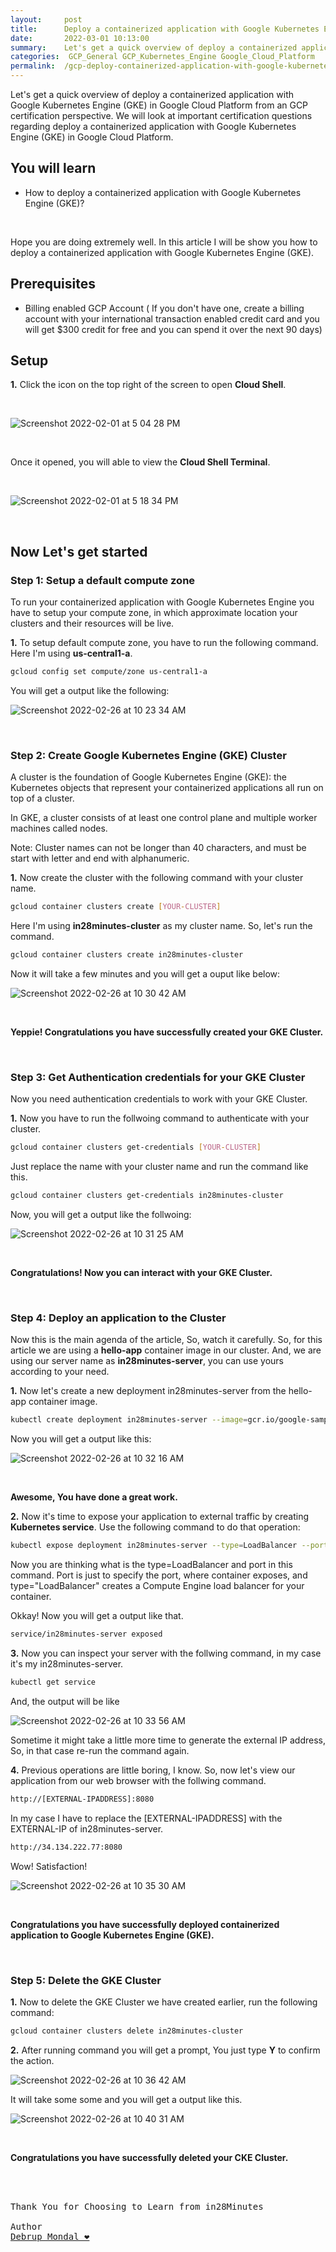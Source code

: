 ```yaml
---
layout:     post
title:      Deploy a containerized application with Google Kubernetes Engine (GKE) - GCP Certification Cheat Sheet
date:       2022-03-01 10:13:00
summary:    Let's get a quick overview of deploy a containerized application with Google Kubernetes Engine (GKE) in Google Cloud Platform from an GCP certification perspective. We will look at important certification questions regarding cdeploy a containerized application with Google Kubernetes Engine (GKE) in Google Cloud Platform.
categories:  GCP_General GCP_Kubernetes_Engine Google_Cloud_Platform
permalink:  /gcp-deploy-containerized-application-with-google-kubernetes-engine-gke
---
```

Let's get a quick overview of deploy a containerized application with Google Kubernetes Engine (GKE) in Google Cloud Platform from an GCP certification perspective. We will look at important certification questions regarding deploy a containerized application with Google Kubernetes Engine (GKE) in Google Cloud Platform.


## You will learn
- How to deploy a containerized application with Google Kubernetes Engine (GKE)?

<BR/>

Hope you are doing extremely well.
In this article I will be show you how to deploy a containerized application with Google Kubernetes Engine (GKE).

## Prerequisites

- Billing enabled GCP Account ( If you don't have one, create a billing account with your international transaction enabled credit card and you will get $300 credit for free and you can spend it over the next 90 days)


## Setup

**1.** Click the icon on the top right of the screen to open **Cloud Shell**.

<BR/>


![Screenshot 2022-02-01 at 5 04 28 PM](https://user-images.githubusercontent.com/57451228/151963019-73888945-a332-425f-b266-fae6149dc9ee.png)

<BR/>

Once it opened, you will able to view the **Cloud Shell Terminal**.

<BR/>

![Screenshot 2022-02-01 at 5 18 34 PM](https://user-images.githubusercontent.com/57451228/151963601-aa283d9e-79e4-4b73-992a-6342e68eda9f.png)

<BR/>


## Now Let's get started

### Step 1: Setup a default compute zone

To run your containerized application with Google Kubernetes Engine you have to setup your compute zone, in which approximate location your clusters and their resources will be live.

**1.** To setup default compute zone, you have to run the following command. Here I'm using **us-central1-a**.

```sh
gcloud config set compute/zone us-central1-a

```

You will get a output like the following:


![Screenshot 2022-02-26 at 10 23 34 AM](https://user-images.githubusercontent.com/57451228/155847170-815719e6-7ae0-41b9-81ac-839a24f66144.png)

<BR/>

### Step 2: Create Google Kubernetes Engine (GKE) Cluster

A cluster is the foundation of Google Kubernetes Engine (GKE): the Kubernetes objects that represent your containerized applications all run on top of a cluster.

In GKE, a cluster consists of at least one control plane and multiple worker machines called nodes.

Note: Cluster names can not be longer than 40 characters, and must be start with letter and end with alphanumeric.

**1.** Now create the cluster with the following command with your cluster name. 

```sh
gcloud container clusters create [YOUR-CLUSTER]
```

Here I'm using **in28minutes-cluster** as my cluster name. So, let's run the command.


```sh
gcloud container clusters create in28minutes-cluster
```
Now it will take a few minutes and you will get a ouput like below:


![Screenshot 2022-02-26 at 10 30 42 AM](https://user-images.githubusercontent.com/57451228/155847448-54675e47-e4b7-46c7-9fdc-55103406f78b.png)

<BR/>

**Yeppie! Congratulations you have successfully created your GKE Cluster.**

<BR/>

### Step 3: Get Authentication credentials for your GKE Cluster

Now you need authentication credentials to work with your GKE Cluster.

**1.** Now you have to run the follwoing command to authenticate with your cluster.

```sh
gcloud container clusters get-credentials [YOUR-CLUSTER]
```
Just replace the name with your cluster name and run the command like this.

```sh
gcloud container clusters get-credentials in28minutes-cluster
```

Now, you will get a output like the follwoing:

![Screenshot 2022-02-26 at 10 31 25 AM](https://user-images.githubusercontent.com/57451228/155847717-12d316cb-f156-45ee-9bab-f6ac4f16dad7.png)

<BR/>

**Congratulations! Now you can interact with your GKE Cluster.**

<BR/>

### Step 4: Deploy an application to the Cluster

Now this is the main agenda of the article, So, watch it carefully.
So, for this article we are using a **hello-app** container image in our cluster. And, we are using our server name as **in28minutes-server**, you can use yours according to your need.

**1.** Now let's create a new deployment in28minutes-server from the hello-app container image.

```sh
kubectl create deployment in28minutes-server --image=gcr.io/google-samples/hello-app:1.0

```
Now you will get a output like this:

![Screenshot 2022-02-26 at 10 32 16 AM](https://user-images.githubusercontent.com/57451228/155847985-aab8ebf3-d2bc-4dce-86bb-d1c95169242c.png)

<BR/>

**Awesome, You have done a great work.**

**2.** Now it's time to expose your application to external traffic by creating **Kubernetes service**.
Use the following command to do that operation:

```sh
kubectl expose deployment in28minutes-server --type=LoadBalancer --port 8080
```

Now you are thinking what is the type=LoadBalancer and port in this command. Port is just to specify the port, where container exposes, and type="LoadBalancer" creates a Compute Engine load balancer for your container.

Okkay! Now you will get a output like that.

```sh
service/in28minutes-server exposed
```

**3.** Now you can inspect your server with the follwing command, in my case it's my in28minutes-server.

```sh
kubectl get service
```

And, the output will be like

![Screenshot 2022-02-26 at 10 33 56 AM](https://user-images.githubusercontent.com/57451228/155848541-00c4d82a-29e9-4974-83d1-081a5f77aaef.png)


Sometime it might take a little more time to generate the external IP address, So, in that case re-run the command again.


**4.** Previous operations are little boring, I know. So, now let's view our application from our web browser with the follwing command.

```sh
http://[EXTERNAL-IPADDRESS]:8080
```

In my case I have to replace the [EXTERNAL-IPADDRESS] with the EXTERNAL-IP of in28minutes-server.

```sh
http://34.134.222.77:8080

```

Wow! Satisfaction!


![Screenshot 2022-02-26 at 10 35 30 AM](https://user-images.githubusercontent.com/57451228/155848696-18046061-11a0-491f-9340-0ffc920f4aa5.png)

<BR/>

**Congratulations you have successfully deployed containerized application to Google Kubernetes Engine (GKE).**

<BR/>

### Step 5: Delete the GKE Cluster

**1.** Now to delete the GKE Cluster we have created earlier, run the following command:

```sh
gcloud container clusters delete in28minutes-cluster
```

**2.** After running command you will get a prompt, You just type **Y** to confirm the action.

![Screenshot 2022-02-26 at 10 36 42 AM](https://user-images.githubusercontent.com/57451228/155848154-b2c91e06-2d43-4e8d-a200-2bbfe6be86a1.png)



It will take some some and you will get a output like this.

![Screenshot 2022-02-26 at 10 40 31 AM](https://user-images.githubusercontent.com/57451228/155848145-dcbf77d3-eac1-46e5-a8ad-b5e74f967f7d.png)

<BR/>

**Congratulations you have successfully deleted your CKE Cluster.**





<BR/>
<BR/>

<pre>
Thank You for Choosing to Learn from in28Minutes

Author
<a href="https://www.linkedin.com/in/debrup-365/">Debrup Mondal ❤️</a>
